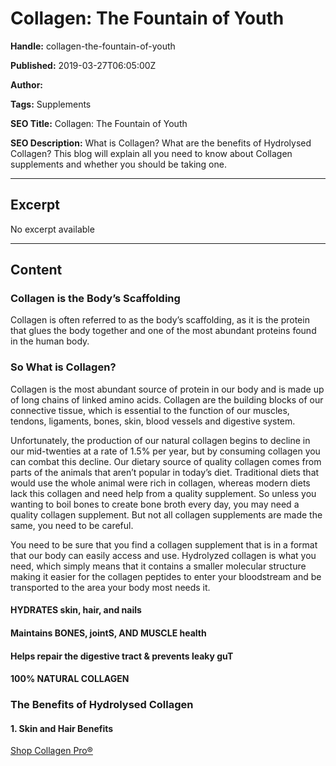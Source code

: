 # Collagen: The Fountain of Youth

**Handle:** collagen-the-fountain-of-youth

**Published:** 2019-03-27T06:05:00Z

**Author:**  

**Tags:** Supplements

**SEO Title:** Collagen: The Fountain of Youth

**SEO Description:** What is Collagen? What are the benefits of Hydrolysed Collagen? This blog will explain all you need to know about Collagen supplements and whether you should be taking one.

---

## Excerpt

No excerpt available

---

## Content

### Collagen is the Body’s Scaffolding

Collagen is often referred to as the body’s scaffolding, as it is the protein that glues the body together and one of the most abundant proteins found in the human body.

### So What is Collagen?

Collagen is the most abundant source of protein in our body and is made up of long chains of linked amino acids. Collagen are the building blocks of our connective tissue, which is essential to the function of our muscles, tendons, ligaments, bones, skin, blood vessels and digestive system.

Unfortunately, the production of our natural collagen begins to decline in our mid-twenties at a rate of 1.5% per year, but by consuming collagen you can combat this decline. Our dietary source of quality collagen comes from parts of the animals that aren’t popular in today’s diet. Traditional diets that would use the whole animal were rich in collagen, whereas modern diets lack this collagen and need help from a quality supplement. So unless you wanting to boil bones to create bone broth every day, you may need a quality collagen supplement. But not all collagen supplements are made the same, you need to be careful.

You need to be sure that you find a collagen supplement that is in a format that our body can easily access and use. Hydrolyzed collagen is what you need, which simply means that it contains a smaller molecular structure making it easier for the collagen peptides to enter your bloodstream and be transported to the area your body most needs it.

#### HYDRATES skin, hair, and nails
#### Maintains BONES, jointS, AND MUSCLE health
#### Helps repair the digestive tract & prevents leaky guT
#### 100% NATURAL COLLAGEN

### The Benefits of Hydrolysed Collagen

#### 1. Skin and Hair Benefits

[Shop Collagen Pro®](/products/collagen-pro-r)


